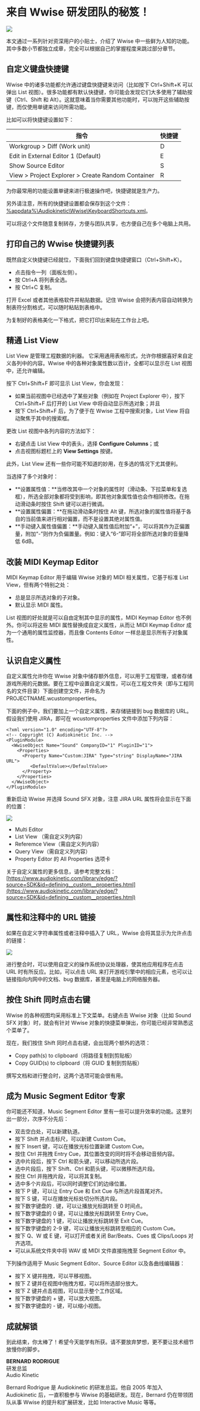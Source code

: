 # 来自 Wwise 研发团队的秘笈！

![](http://info.audiokinetic.com/hubfs/tips%20from%20wwise%20dev%20team.jpg)

本文通过一系列针对资深用户的小贴士，介绍了 Wwise 中一些鲜为人知的功能。其中多数小节都独立成章，完全可以根据自己的掌握程度来跳过部分章节。

## 自定义键盘快捷键

Wwise 中的诸多功能都允许通过键盘快捷键来访问（比如按下 Ctrl+Shift+K 可以弹出 List 视图）。很多功能都有默认快捷键，你可能会发现它们大多使用了辅助按键（Ctrl、Shift 和 Alt）。这就意味着当你需要其他功能时，可以抛开这些辅助按键，而仅使用单键来访问所需功能。

比如可以将快捷键设置如下：

|**指令**|**快捷键**|
|---|:---|
|Workgroup > Diff (Work unit)|D|
|Edit in External Editor 1 (Default)|E|
|Show Source Editor|S|
|View > Project Explorer > Create Random Container|R|

为你最常用的功能设置单键来进行极速操作吧，快捷键就是生产力。

另外请注意，所有的快捷键设置都会保存到这个文件：  
[%appdata%\Audiokinetic\Wwise\KeyboardShortcuts.xml](%appdata%\Audiokinetic\Wwise\KeyboardShortcuts.xml)。

可以将这个文件随意复制转存，方便与团队共享，也方便自己在多个电脑上共用。

## 打印自己的 Wwise 快捷键列表

既然自定义快捷键已经就位，下面我们回到键盘快捷键窗口（Ctrl+Shift+K）。

+ 点击指令一列（面板左侧）。
+ 按 Ctrl+A 将列表全选。
+ 按 Ctrl+C 复制。

打开 Excel 或者其他表格软件并粘贴数据。记住 Wwise 会把列表内容自动转换为制表符分割格式，可以随时粘贴到表格中。

为复制好的表格美化一下格式，把它打印出来贴在工作台上吧。

## 精通 List View

List View 是管理工程数据的利器。 它采用通用表格形式，允许你根据喜好来自定义各列中的内容。Wwise 中的各种对象属性数以百计，全都可以显示在 List 视图中，还允许编辑。

按下 Ctrl+Shift+F 即可显示 List View，你会发现：

+ 如果当前视图中已经选中了某些对象（例如在 Project Explorer 中），按下 Ctrl+Shift+F 后打开的 List View 中将自动显示所选对象；并且
+ 按下 Ctrl+Shift+F 后，为了便于在 Wwise 工程中搜索对象，List View 将自动聚焦于其中的搜索框。

更改 List 视图中各列内容的方法如下：

+ 右键点击 List View 中的表头，选择 **Configure Columns**；或
+ 点击视图标题栏上的 **View Settings** 按键。

此外，List View 还有一些你可能不知道的妙用，在多选的情况下尤其便利。

当选择了多个对象时：

+ **设置属性值：**当修改其中一个对象的属性时（滑动条、下拉菜单和复选框），所选全部对象都将受到影响，即其他对象属性值也会作相同修改。在拖动滑动条时按住 Shift 键可以进行微调。
+ **设置属性偏置：**在拖动滑动条时按住 Alt 键，所选对象的属性值将基于各自的当前值来进行相对偏置，而不是设置其绝对属性值。
+ **手动键入属性值偏置：**手动键入属性值后附加“+”，可以将其作为正偏置量，附加“-”则作为负偏置量。例如：键入“6-”即可将全部所选对象的音量降低 6dB。

## 改装 MIDI Keymap Editor

MIDI Keymap Editor 用于编辑 Wwise 对象的 MIDI 相关属性，它基于标准 List View，但有两个特别之处：

+ 总是显示所选对象的子对象。
+ 默认显示 MIDI 属性。

List 视图的好处就是可以自由定制其中显示的属性，MIDI Keymap Editor 也不例外。你可以将这些 MIDI 属性替换成自定义属性，从而让 MIDI Keymap Editor 成为一个通用的属性监控器，而且像 Contents Editor 一样总是显示所有子对象属性。

## 认识自定义属性

自定义属性允许你在 Wwise 对象中储存额外信息，可以用于工程管理，或者存储游戏所用的元数据。要在工程中设置自定义属性，可以在工程文件夹（即与工程同名的文件目录）下面创建空文件，并命名为 PROJECTNAME.wcustomproperties。

下面的例子中，我们要加上一个自定义属性，来存储链接到 bug 数据库的 URL。 假设我们使用 JIRA，即可在 wcustomproperties 文件中添加下列内容：

    <?xml version="1.0" encoding="UTF-8"?>
    <!-- Copyright (C) Audiokinetic Inc. -->
    <PluginModule>
      <WwiseObject Name="Sound" CompanyID="1" PluginID="1">
        <Properties>
          <Property Name="Custom:JIRA" Type="string" DisplayName="JIRA URL">
             <DefaultValue></DefaultValue>
          </Property>
        </Properties>
      </WwiseObject>
    </PluginModule>

重新启动 Wwise 并选择 Sound SFX 对象，注意 JIRA URL 属性将会显示在下面的位置：

![](http://info.audiokinetic.com/hubfs/tips-from-wwise-dev-team-2.png)

+ Multi Editor
+ List View （需自定义列内容）
+ Referemce View（需自定义列内容）
+ Query View（需自定义列内容）
+ Property Editor 的 All Properties 选项卡

关于自定义属性的更多信息，请参考完整文档：  
[https://www.audiokinetic.com/library/edge/?source=SDK&id=defining__custom__properties.html](https://www.audiokinetic.com/library/edge/?source=SDK&id=defining__custom__properties.html) 

## 属性和注释中的 URL 链接

如果在自定义字符串属性或者注释中插入了 URL，Wwise 会将其显示为允许点击的链接：

![](http://info.audiokinetic.com/hubfs/tips-from-wwise-dev-team-3.png)

进行整合时，可以使用自定义的操作系统协议处理器，使其他应用程序在点击 URL 时有所反应。比如，可以点击 URL 来打开游戏引擎中的相应元素，也可以让链接指向内网中的文档、bug 数据库，甚至是电脑上的网络服务器。  

## 按住 Shift 同时点击右键  

Wwise 的各种视图均采用标准上下文菜单。右键点击 Wwise 对象（比如 Sound SFX 对象）时，就会有针对 Wwise 对象的快捷菜单弹出，你可能已经非常熟悉这个菜单了。

现在，我们按住 Shift 同时点击右键，会出现两个额外的选项：

+ Copy path(s) to clipboard（将路径复制到剪贴板）
+ Copy GUID(s) to clipboard（将 GUID 复制到剪贴板）

撰写文档和进行整合时，这两个选项可能会很有用。

## 成为 Music Segment Editor 专家

你可能还不知道，Music Segment Editor 里有一些可以提升效率的功能。这里列出一部分，次序不分先后：

+ 双击空白处，可以新建轨道。
+ 按下 Shift 并点击标尺，可以新建 Custom Cue。
+ 按下 Insert 键，可以在播放光标位置新建 Custom Cue。
+ 按住 Ctrl 并拖拽 Entry Cue，其位置改变的同时将不会移动音频内容。
+ 选中片段后，按下 Ctrl 和箭头键，可以移动所选片段。
+ 选中片段后，按下 Shift、Ctrl 和箭头键，可以微移所选片段。
+ 按住 Ctrl 并拖拽片段，可以将其复制。
+ 选中多个片段后，可以同时调整它们的边缘位置。
+ 按下 P 键，可以让 Entry Cue 和 Exit Cue 与所选片段首尾对齐。
+ 按下 S 键，可以在播放光标处切分所选片段。
+ 按下数字键盘的 . 键，可以让播放光标跳转至 0 时间点。
+ 按下数字键盘的 0 键，可以让播放光标跳转至 Entry Cue。
+ 按下数字键盘的 1 键，可以让播放光标跳转至 Exit Cue。
+ 按下数字键盘的 2-9 键，可以让播放光标跳转至相应的 Custom Cue。
+ 按下 Q、W 或 E 键，可以打开或者关闭 Bar/Beats、Cues 或 Clips/Loops 对齐选项。
+ 可以从系统文件夹中将 WAV 或 MIDI 文件直接拖拽至 Segment Editor 中。

下列操作适用于 Music Segment Editor、Source Editor 以及各曲线编辑器：

+ 按下 X 键并拖拽，可以平移视图。
+ 按下 Z 键并在视图中拖拽方框，可以将所选部分放大。
+ 按下 Z 键并点击视图，可以显示整个工作区域。
+ 按下数字键盘的 + 键，可以放大视图。
+ 按下数字键盘的 - 键，可以缩小视图。

## 成就解锁

到此结束，你太棒了！希望今天能学有所获。请不要放弃梦想，更不要让技术细节放慢你的脚步。

**BERNARD RODRIGUE**    
研发总监    
Audio Kinetic

Bernard Rodrigue 是 Audiokinetic 的研发总监。他自 2005 年加入 Audiokinetic 后，一直积极参与 Wwise 的基础研发。现在，Bernard 仍在带领团队从事 Wwise 的提升和扩展研发，比如 Interactive Music 等等。



                                                                                                                                                                                                                                                                                                                                                                                                                                                                                                                                                                                                                                                                                                                                                                                                                                                                                                                                                                                                                                                                                                                                                                                                                                                                                                                                                                                                                                                                                                                                                                                                                                                                                                                                                                                                                                                                                                                        
